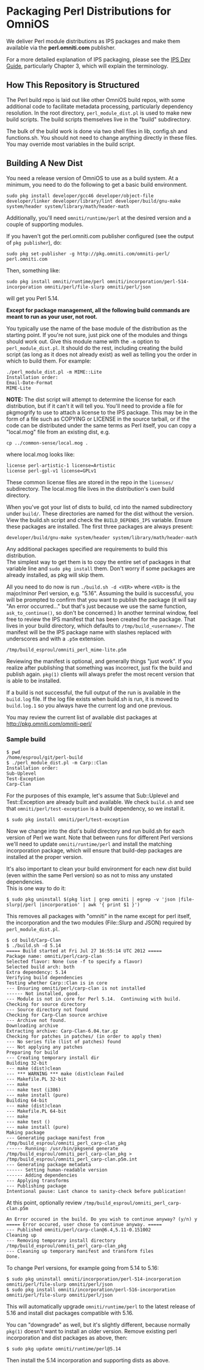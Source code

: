 # Packaging Perl Distributions for OmniOS

We deliver Perl module distributions as IPS packages and make them available via 
the __perl.omniti.com__ publisher.

For a more detailed explanation of IPS packaging, please see the [IPS Dev 
 Guide](http://hub.opensolaris.org/bin/download/Project+pkg/files/ipsdevguide.pdf), 
 particularly Chapter 3, which will explain the terminology.

## How This Repository is Structured

The Perl build repo is laid out like other OmniOS build repos, with some 
additional code to facilitate metadata processing, particularly dependency 
resolution.  In the root directory, `perl_module_dist.pl` is used to make new 
build scripts.  The build scripts themselves live in the "build" subdirectory.

The bulk of the build work is done via two shell files in lib, config.sh and 
functions.sh.  You should not need to change anything directly in these files.  
You may override most variables in the build script.

## Building A New Dist

You need a release version of OmniOS to use as a build system.  At a minimum, 
you need to do the following to get a basic build environment.

	sudo pkg install developer/gcc46 developer/object-file developer/linker developer/library/lint developer/build/gnu-make system/header system/library/math/header-math

Additionally, you'll need `omniti/runtime/perl` at the desired version and a 
couple of supporting modules.  

If you haven't got the perl.omniti.com publisher configured (see the output of
`pkg publisher`), do:

	sudo pkg set-publisher -g http://pkg.omniti.com/omniti-perl/ perl.omniti.com

Then, something like:

	sudo pkg install omniti/runtime/perl omniti/incorporation/perl-514-incorporation omniti/perl/file-slurp omniti/perl/json

will get you Perl 5.14.

__Except for package management, all the following build commands are meant to run
as your user, not root.__

You typically use the name of the base module of the distribution as the 
starting point.  If you're not sure, just pick one of the modules and things 
should work out.  Give this module name with the `-m` option to 
`perl_module_dist.pl`.  It should do the rest, including creating the build 
script (as long as it does not already exist) as well as telling you the order 
in which to build them. For example:

	./perl_module_dist.pl -m MIME::Lite
	Installation order:
	Email-Date-Format
	MIME-Lite

__NOTE:__ The dist script will attempt to determine the license for each 
distribution, but if it can't it will tell you.  You'll need to provide a file 
for pkgmogrify to use to attach a license to the IPS package.  This may be in 
the form of a file such as COPYING or LICENSE in the source tarball, or 
if the code can be distributed under the same terms as Perl itself, you 
can copy a "local.mog" file from an existing dist, e.g.

	cp ../common-sense/local.mog .

where local.mog looks like:

	license perl-artistic-1 license=Artistic
	license perl-gpl-v1 license=GPLv1

These common license files are stored in the repo in the `licenses/` 
subdirectory. The local.mog file lives in the distribution's own build 
directory.

When you've got your list of dists to build, cd into the named subdirectory 
under `build/`.  These directories are named for the dist without the version.  
View the build.sh script and check the `BUILD_DEPENDS_IPS` variable.  Ensure 
these packages are installed.  The first three packages are always present:

	developer/build/gnu-make system/header system/library/math/header-math

Any additional packages specified are requirements to build this distribution.  
The simplest way to get them is to copy the entire set of packages in that 
variable line and `sudo pkg install` them.  Don't worry if some packages are 
already installed, as pkg will skip them.

All you need to do now is run `./build.sh -d <VER>` where `<VER>` is the 
major/minor Perl version, e.g. "5.16".  Assuming the build is successful, you 
will be prompted to confirm that you want to publish the package (it will say 
"An error occurred..." but that's just because we use the same function, 
`ask_to_continue()`, so don't be concerned.)  In another terminal window, feel 
free to review the IPS manifest that has been created for the package.  That 
lives in your build directory, which defaults to `/tmp/build_<username>/`.  The 
manifest will be the IPS package name with slashes replaced with underscores and 
with a `.p5m` extension.

	/tmp/build_esproul/omniti_perl_mime-lite.p5m

Reviewing the manifest is optional, and generally things "just work".  If you 
realize after publishing that something was incorrect, just fix the build and 
publish again.  `pkg(1)` clients will always prefer the most recent version that 
is able to be installed.

If a build is not successful, the full output of the run is available in the 
`build.log` file.  If the log file exists when build.sh is run, it is moved to 
`build.log.1` so you always have the current log and one previous.

You may review the current list of available dist packages at 
http://pkg.omniti.com/omniti-perl/

### Sample build

	$ pwd
	/home/esproul/git/perl-build
	$ ./perl_module_dist.pl -m Carp::Clan
	Installation order:
	Sub-Uplevel
	Test-Exception
	Carp-Clan

For the purposes of this example, let's assume that Sub::Uplevel and
Test::Exception are already built and available.  We check `build.sh` and see
that `omniti/perl/test-exception` is a build dependency, so we install it.

	$ sudo pkg install omniti/perl/test-exception

Now we change into the dist's build directory and run build.sh for each version
of Perl we want.  Note that between runs for different Perl versions we'll need
to update `omniti/runtime/perl` and install the matching incorporation package,
which will ensure that build-dep packages are installed at the proper version.

It's also important to clean your build environment for each new dist build
(even within the same Perl version) so as not to miss any unstated dependencies.  
This is one way to do it:

	$ sudo pkg uninstall $(pkg list | grep omniti | egrep -v 'json |file-slurp|/perl |incorporation' | awk '{ print $1 }')

This removes all packages with "omniti" in the name except for perl itself, 
the incorporation and the two modules (File::Slurp and JSON) required by
`perl_module_dist.pl`.

	$ cd build/Carp-Clan
	$ ./build.sh -d 5.14
	===== Build started at Fri Jul 27 16:55:14 UTC 2012 =====
	Package name: omniti/perl/carp-clan
	Selected flavor: None (use -f to specify a flavor)
	Selected build arch: both
	Extra dependency: 5.14
	Verifying build dependencies
	Testing whether Carp::Clan is in core
	--- Ensuring omniti/perl/carp-clan is not installed
	------ Not installed, good.
	--- Module is not in core for Perl 5.14.  Continuing with build.
	Checking for source directory
	--- Source directory not found
	Checking for Carp-Clan source archive
	--- Archive not found.
	Downloading archive
	Extracting archive: Carp-Clan-6.04.tar.gz
	Checking for patches in patches/ (in order to apply them)
	--- No series file (list of patches) found
	--- Not applying any patches
	Preparing for build
	--- Creating temporary install dir
	Building 32-bit
	--- make (dist)clean
	--- *** WARNING *** make (dist)clean Failed
	--- Makefile.PL 32-bit
	--- make
	--- make test (i386)
	--- make install (pure)
	Building 64-bit
	--- make (dist)clean
	--- Makefile.PL 64-bit
	--- make
	--- make test ()
	--- make install (pure)
	Making package
	--- Generating package manifest from /tmp/build_esproul/omniti_perl_carp-clan_pkg
	------ Running: /usr/bin/pkgsend generate /tmp/build_esproul/omniti_perl_carp-clan_pkg > /tmp/build_esproul/omniti_perl_carp-clan.p5m.int
	--- Generating package metadata
	------ Setting human-readable version
	------ Adding dependencies
	--- Applying transforms
	--- Publishing package
	Intentional pause: Last chance to sanity-check before publication!

At this point, optionally review `/tmp/build_esproul/omniti_perl_carp-clan.p5m`

	An Error occured in the build. Do you wish to continue anyway? (y/n) y
	===== Error occured, user chose to continue anyway. =====
	--- Published omniti/perl/carp-clan@6.4,5.11-0.151002
	Cleaning up
	--- Removing temporary install directory /tmp/build_esproul/omniti_perl_carp-clan_pkg
	--- Cleaning up temporary manifest and transform files
	Done.

To change Perl versions, for example going from 5.14 to 5.16:

	$ sudo pkg uninstall omniti/incorporation/perl-514-incorporation omniti/perl/file-slurp omniti/perl/json
	$ sudo pkg install omniti/incorporation/perl-516-incorporation omniti/perl/file-slurp omniti/perl/json

This will automatically upgrade `omniti/runtime/perl` to the latest release of 
5.16 and install dist packages compatible with 5.16.

You can "downgrade" as well, but it's slightly different, because normally 
`pkg(1)` doesn't want to install an older version. Remove existing perl
incorporation and dist packages as above, then:

	$ sudo pkg update omniti/runtime/perl@5.14

Then install the 5.14 incorporation and supporting dists as above.

	
